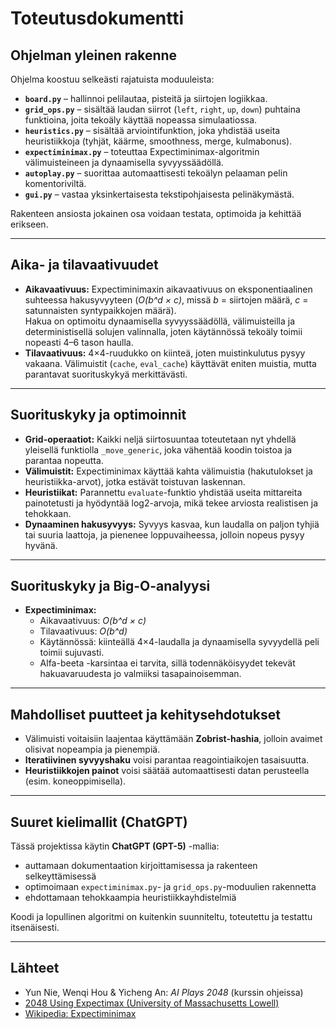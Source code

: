 # Toteutusdokumentti

## Ohjelman yleinen rakenne
Ohjelma koostuu selkeästi rajatuista moduuleista:
- **`board.py`** – hallinnoi pelilautaa, pisteitä ja siirtojen logiikkaa.  
- **`grid_ops.py`** – sisältää laudan siirrot (`left`, `right`, `up`, `down`) puhtaina funktioina, joita tekoäly käyttää nopeassa simulaatiossa.  
- **`heuristics.py`** – sisältää arviointifunktion, joka yhdistää useita heuristiikkoja (tyhjät, käärme, smoothness, merge, kulmabonus).  
- **`expectiminimax.py`** – toteuttaa Expectiminimax-algoritmin välimuisteineen ja dynaamisella syvyyssäädöllä.  
- **`autoplay.py`** – suorittaa automaattisesti tekoälyn pelaaman pelin komentoriviltä.  
- **`gui.py`** – vastaa yksinkertaisesta tekstipohjaisesta pelinäkymästä.

Rakenteen ansiosta jokainen osa voidaan testata, optimoida ja kehittää erikseen.

---

## Aika- ja tilavaativuudet
- **Aikavaativuus:** Expectiminimaxin aikavaativuus on eksponentiaalinen suhteessa hakusyvyyteen (*O(b^d × c)*, missä *b* = siirtojen määrä, *c* = satunnaisten syntypaikkojen määrä).  
  Hakua on optimoitu dynaamisella syvyyssäädöllä, välimuisteilla ja deterministisellä solujen valinnalla, joten käytännössä tekoäly toimii nopeasti 4–6 tason haulla.  
- **Tilavaativuus:** 4×4-ruudukko on kiinteä, joten muistinkulutus pysyy vakaana. Välimuistit (`cache`, `eval_cache`) käyttävät eniten muistia, mutta parantavat suorituskykyä merkittävästi.

---

## Suorituskyky ja optimoinnit
- **Grid-operaatiot:** Kaikki neljä siirtosuuntaa toteutetaan nyt yhdellä yleisellä funktiolla `_move_generic`, joka vähentää koodin toistoa ja parantaa nopeutta.  
- **Välimuistit:** Expectiminimax käyttää kahta välimuistia (hakutulokset ja heuristiikka-arvot), jotka estävät toistuvan laskennan.  
- **Heuristiikat:** Parannettu `evaluate`-funktio yhdistää useita mittareita painotetusti ja hyödyntää log2-arvoja, mikä tekee arviosta realistisen ja tehokkaan.  
- **Dynaaminen hakusyvyys:** Syvyys kasvaa, kun laudalla on paljon tyhjiä tai suuria laattoja, ja pienenee loppuvaiheessa, jolloin nopeus pysyy hyvänä.

---

## Suorituskyky ja Big-O-analyysi
- **Expectiminimax:**  
  - Aikavaativuus: *O(b^d × c)*  
  - Tilavaativuus: *O(b^d)*  
  - Käytännössä: kiinteällä 4×4-laudalla ja dynaamisella syvyydellä peli toimii sujuvasti.  
  - Alfa-beeta -karsintaa ei tarvita, sillä todennäköisyydet tekevät hakuavaruudesta jo valmiiksi tasapainoisemman.  

---

## Mahdolliset puutteet ja kehitysehdotukset
- Välimuisti voitaisiin laajentaa käyttämään **Zobrist-hashia**, jolloin avaimet olisivat nopeampia ja pienempiä.  
- **Iteratiivinen syvyyshaku** voisi parantaa reagointiaikojen tasaisuutta.  
- **Heuristiikkojen painot** voisi säätää automaattisesti datan perusteella (esim. koneoppimisella).  

---

## Suuret kielimallit (ChatGPT)
Tässä projektissa käytin **ChatGPT (GPT-5)** -mallia:
- auttamaan dokumentaation kirjoittamisessa ja rakenteen selkeyttämisessä  
- optimoimaan `expectiminimax.py`- ja `grid_ops.py`-moduulien rakennetta  
- ehdottamaan tehokkaampia heuristiikkayhdistelmiä  

Koodi ja lopullinen algoritmi on kuitenkin suunniteltu, toteutettu ja testattu itsenäisesti.

---

## Lähteet
- Yun Nie, Wenqi Hou & Yicheng An: *AI Plays 2048* (kurssin ohjeissa)  
- [2048 Using Expectimax (University of Massachusetts Lowell)](https://www.cs.uml.edu/ecg/uploads/AIfall14/vignesh_gayas_2048_project.pdf)  
- [Wikipedia: Expectiminimax](https://en.wikipedia.org/wiki/Expectiminimax)
